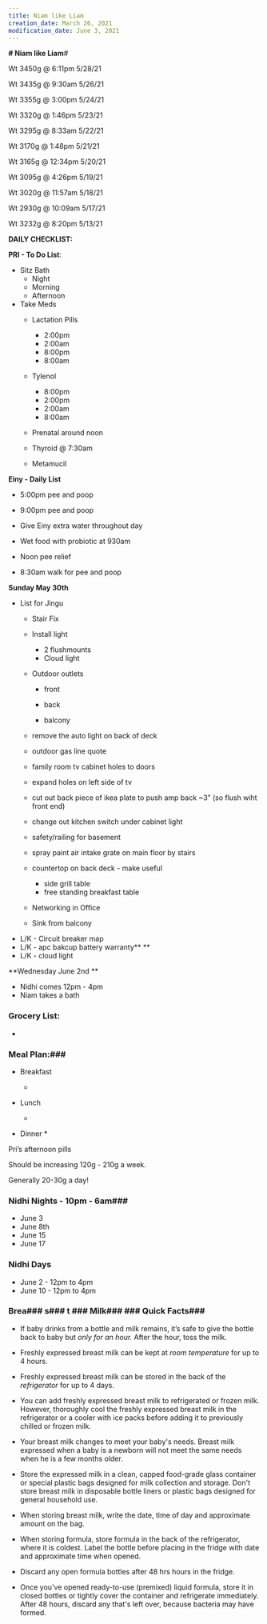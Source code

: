 ```yaml
---
title: Niam like Liam
creation_date: March 26, 2021
modification_date: June 3, 2021
---
```



**# Niam like Liam**# 

Wt 3450g @ 6:11pm 5/28/21

Wt 3435g @ 9:30am 5/26/21

Wt 3355g @ 3:00pm 5/24/21

Wt 3320g @ 1:46pm 5/23/21

Wt 3295g @ 8:33am 5/22/21

Wt 3170g @ 1:48pm 5/21/21

Wt 3165g @ 12:34pm 5/20/21

Wt 3095g @ 4:26pm 5/19/21

Wt 3020g @ 11:57am 5/18/21

Wt 2930g @ 10:09am 5/17/21

Wt 3232g @ 8:20pm 5/13/21

**DAILY CHECKLIST:**

**PRI - To Do List**:
* Sitz Bath 
	* Night
	* Morning 
	* Afternoon 
* Take Meds
	* Lactation Pills 
		* 2:00pm
		* 2:00am
		* 8:00pm
		* 8:00am

	* Tylenol
		* 8:00pm
		* 2:00pm
		* 2:00am
		* 8:00am

	* Prenatal around noon
	* Thyroid @ 7:30am
	* Metamucil

**Einy - Daily List**
* 5:00pm  pee and poop
* 9:00pm pee and poop
* Give Einy extra water throughout day
* Wet food with probiotic at 930am

* Noon pee relief 
* 8:30am walk for pee and poop

**Sunday May 30th**

* List for Jingu
	* Stair Fix
	* Install light
		* 2 flushmounts
		* Cloud light 
	* Outdoor outlets 

		* front

		*  back

		* balcony
	* remove the auto light on back of deck
	* outdoor gas line quote
	* family room tv cabinet holes to doors
	* expand holes on left side of tv
	* cut out back piece of ikea plate to push amp back ~3” (so flush wiht front end)
	* change out kitchen switch under cabinet light
	* safety/railing for basement
	* spray paint air intake grate on main floor by stairs
	* countertop on back deck - make useful
		* side grill table
		* free standing breakfast table

	* Networking in Office
	* Sink from balcony
* L/K - Circuit breaker map
* L/K - apc bakcup battery warranty**
**
* L/K - cloud light

**Wednesday June 2nd **

* Nidhi comes 12pm - 4pm 
* Niam takes a bath

### Grocery List:
* 

### 

### Meal Plan:### 

* Breakfast

	* 

* Lunch

	* 

* Dinner 
	* 

Pri’s afternoon pills

Should be increasing 120g - 210g a week.

Generally 20-30g a day!

### Nidhi Nights - 10pm - 6am### 

* June 3
* June 8th
* June 15
* June 17

### Nidhi Days
* June 2 - 12pm to 4pm
* June 10 - 12pm to 4pm

### Brea### s### t ### Milk###  ### Quick Facts### 

* If baby drinks from a bottle and milk remains, it’s safe to give the bottle back to baby but _only for an hour._ After the hour, toss the milk.

* Freshly expressed breast milk can be kept at _room temperature_ for up to 4 hours.
* Freshly expressed breast milk can be stored in the back of the _refrigerator_ for up to 4 days.
* You can add freshly expressed breast milk to refrigerated or frozen milk. However, thoroughly cool the freshly expressed breast milk in the refrigerator or a cooler with ice packs before adding it to previously chilled or frozen milk.

* Your breast milk changes to meet your baby's needs. Breast milk expressed when a baby is a newborn will not meet the same needs when he is a few months older.

* Store the expressed milk in a clean, capped food-grade glass container or special plastic bags designed for milk collection and storage. Don't store breast milk in disposable bottle liners or plastic bags designed for general household use.

* When storing breast milk, write the date, time of day and approximate amount on the bag. 

* When storing formula, store formula in the back of the refrigerator, where it is coldest. Label the bottle before placing in the fridge with date and approximate time when opened. 

* Discard any open formula bottles after 48 hrs hours in the fridge. 

* Once you've opened ready-to-use (premixed) liquid formula, store it in closed bottles or tightly cover the container and refrigerate immediately. After 48 hours, discard any that's left over, because bacteria may have formed.

